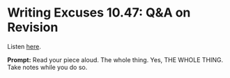 # Writing Excuses 10.47: Q&A on Revision 

Listen [here](http://www.writingexcuses.com/2015/11/22/writing-excuses-10-47-qa-on-revision-with/). 

**Prompt:** Read your piece aloud. The whole thing. Yes, THE WHOLE THING. Take notes while you do so.